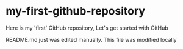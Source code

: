 # my-first-github-repository
Here is my 'first' GitHub repository, Let's get started with GitHub

README.md just was edited manually. This file was modified locally
